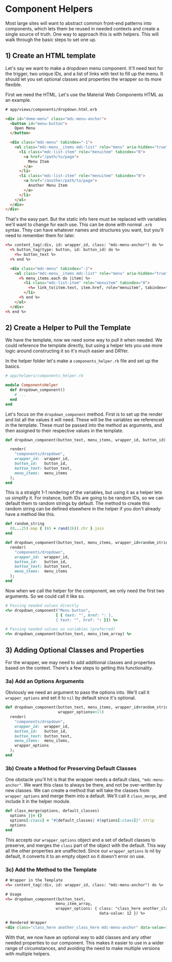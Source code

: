 # Component Helpers

Most large sites will want to abstract common front-end patterns into components, which lets them be reused in needed contexts and create a single source of truth. One way to approach this is with helpers. This will walk through the basic steps to set one up.

## 1) Create an HTML template

Let's say we want to make a dropdown menu component. It'll need text for the trigger, two unique IDs, and a list of links with text to fill up the menu. It should let you set optional classes and properties the wrapper so its more flexible.

First we need the HTML. Let's use the Material Web Components HTML as an example.

```html
# app/views/components/dropdown.html.erb

<div id="demo-menu" class="mdc-menu-anchor">
  <button id="menu-button">
    Open Menu
  </button>

  <div class="mdc-menu" tabindex="-1">
    <ul class="mdc-menu__items mdc-list" role="menu" aria-hidden="true">
      <li class="mdc-list-item" role="menuitem" tabindex="0">
        <a href="/path/to/page">
          Menu Item
        </a>
      </li>
      <li class="mdc-list-item" role="menuitem" tabindex="0">
        <a href="/another/path/to/page">
          Another Menu Item
        </a>
      </li>
    </ul>
  </div>
</div>
```

That's the easy part. But the static info here must be replaced with variables we'll want to change for each use. This can be done with normal `.erb` syntax. They can have whatever names and structures you want, but you'll need to remember them for later.

```html
<%= content_tag(:div, id: wrapper_id, class: "mdc-menu-anchor") do %>
  <% button_tag(type: button, id: button_id) do %>
    <%= button_text %>
  <% end %>

  <div class="mdc-menu" tabindex="-1">
    <ul class="mdc-menu__items mdc-list" role="menu" aria-hidden="true">
      <% menu_items.each do |item| %>
        <li class="mdc-list-item" role="menuitem" tabindex="0">
          <%= link_to(item.text, item.href, role="menuitem", tabindex="0") %>
        </li>
      <% end %>
    </ul>
  </div>
<% end %>
```

## 2) Create a Helper to Pull the Template

We have the template, now we need some way to pull it when needed. We could reference the template directly, but using a helper lets you use more logic around constructing it so it's much easier and DRYer.

In the helper folder let's make a `components_helper.rb` file and set up the basics.

```ruby
# app/helpers/components_helper.rb

module ComponentsHelper
  def dropdown_component()
    # ...
  end
end
```

Let's focus on the `dropdown_component` method. First is to set up the render and list all the values it will need. These will be the variables we referenced in the template. These must be passed into the method as arguments, and then assigned to their respective values in the template.

```ruby
def dropdown_component(button_text, menu_items, wrapper_id, button_id)

  render(
    "components/dropdown",
    wrapper_id:  wrapper_id,
    button_id:   button_id,
    button_text: button_text,
    menu_items:  menu_items
  );
end
```

This is a straight 1-1 rendering of the variables, but using it as a helper lets us simplify it. For instance, both IDs are going to be random IDs, so we can default them to random strings by default. The method to create this random string can be defined elsewhere in the helper if you don't already have a method like this.

```ruby
def random_string
  (0...25).map { (65 + rand(26)).chr }.join
end

def dropdown_component(button_text, menu_items, wrapper_id=random_string, button_id=random_string)
  render(
    "components/dropdown",
    wrapper_id:  wrapper_id,
    button_id:   button_id,
    button_text: button_text,
    menu_items:  menu_items
  );
end
```

Now when we call the helper for the component, we only need the first two arguments. So we could call it like so.

```ruby
# Passing needed values directly
<%= dropdown_component("Menu button",
                      [ { text: "", href: ": },
                      { text: "", href: ": }]) %>

# Passing needed values as variables (preferred)
<%= dropdown_component(button_text, menu_item_array) %>
```

## 3) Adding Optional Classes and Properties

For the wrapper, we may need to add additional classes and properties based on the context. There's a few steps to getting this functionality.

### 3a) Add an Options Arguments

Obviously we need an argument to pass the options into. We'll call it `wrapper_options` and set it to `nil` by default since it's optional.

```ruby
def dropdown_component(button_text, menu_items, wrapper_id=random_string, button_id=random_string,
                       wrapper_options=nil)
  render(
    "components/dropdown",
    wrapper_id:  wrapper_id,
    button_id:   button_id,
    button_text: button_text,
    menu_items:  menu_items,
    wrapper_options
  );
end
```

### 3b) Create a Method for Preserving Default Classes

One obstacle you'll hit is that the wrapper needs a default class, `"mdc-menu-anchor"`. We want this class to always be there, and not be over-written by new classes. We can create a method that will take the classes from `wrapper_options` and merge them into a default. We'll call it `class_merge`, and include it in the helper module.

```ruby
def class_merge(options, default_classes)
  options ||= {}
  options[:class] = "#{default_classes} #{options[:class]}".strip
  options
end
```

This accepts our `wrapper_options` object and a set of default classes to preserve, and merges the `class` part of the object with the default. This way all the other properties are unaffected. Since our `wrapper_options` is nil by default, it converts it to an empty object so it doesn't error on use.

### 3c) Add the Method to the Template

```html
# Wrapper in the Template
<%= content_tag(:div, id: wrapper_id, class: "mdc-menu-anchor") do %>

# Usage
<%= dropdown_component(button_text,
                      menu_item_array,
                      wrapper_options: { class: "class_here another_class_here"
                                         data-value: 12 }) %>

# Rendered Wrapper
<div class="class_here another_class_here mdc-menu-anchor" data-value=12>
```

With that, we now have an optional way to add classes and any other needed properties to our component. This makes it easier to use in a wider range of circumstances, and avoiding the need to make multiple versions with multiple helpers.

